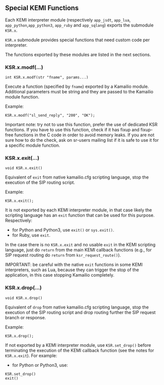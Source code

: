 ## Special KEMI Functions ##

Each KEMI interpreter module (respectively `app_jsdt`, `app_lua`, `app_python`,`app_python3`, `app_ruby`
and `app_sqlang`) exports the submodule `KSR.x`.

`KSR.x` submodule provides special functions that need custom code per interpreter.

The functions exported by these modules are listed in the next sections.

### KSR.x.modf(...) ###

`int KSR.x.modf(str "fname", params...)`

Execute a function (specified by `fname`) exported by a Kamailio module. Additional parameters must be string and
they are passed to the Kamailio module function.

Example:

```
KSR.x.modf("sl_send_reply", "200", "OK");
```

Important note: try not to use this function, prefer the use of dedicated KSR functions. If you have to use
this function, check if it has fixup and fixup-free functions in the C code in order to avoid memory leaks.
If you are not sure how to do the check, ask on sr-users mailing list if it is safe to use it for a specific
module function.

### KSR.x.exit(...) ###

`void KSR.x.exit()`

Equivalent of `exit` from native kamailio.cfg scripting language, stop the execution of the SIP routing script.

Example:

```
KSR.x.exit();
```

It is not exported by each KEMI interpreter module, in that case likely the scripting
language has an `exit` function that can be used for this purpose. Respectively:

  * for Python and Python3, use `exit()` or `sys.exit()`.
  * for Ruby, use `exit`.

In the case there is no `KSR.x.exit` and no usable `exit` in the KEMI scripting language, just do `return`
from the main KEMI callback functions (e.g., for SIP request routing do `return` from `ksr_request_route()`).

IMPORTANT: be careful with the native `exit` functions in some KEMI interpreters, such as Lua, because they
can trigger the stop of the application, in this case stopping Kamailio completely.

### KSR.x.drop(...) ###

`void KSR.x.drop()`

Equivalent of `drop` from native kamailio.cfg scripting language, stop the execution of the SIP routing script
and drop routing further the SIP request branch or response.

Example:

```
KSR.x.drop();
```

If not exported by a KEMI interpreter module, use `KSR.set_drop()` before terminating
the execution of the KEMI callback function (see the notes for `KSR.x.exit`). For example:

  * for Python or Python3, use:

```
KSR.set_drop()
exit()
```
